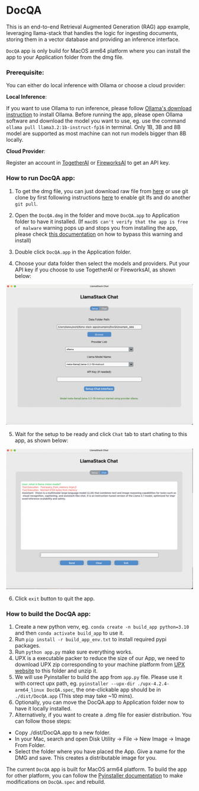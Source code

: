 # DocQA

This is an end-to-end Retrieval Augmented Generation (RAG) app example, leveraging llama-stack that handles the logic for ingesting documents, storing them in a vector database and providing an inference interface.

`DocQA` app is only build for MacOS arm64 platform where you can install the app to your Application folder from the dmg file.


### Prerequisite:

You can either do local inference with Ollama or choose a cloud provider:

**Local Inference**:

If you want to use Ollama to run inference, please follow [Ollama's download instruction](https://ollama.com/download) to install Ollama.  Before running the app, please open Ollama software and download the model you want to use, eg. use the command `ollama pull llama3.2:1b-instruct-fp16` in terminal. Only 1B, 3B and 8B model are supported as most machine can not run models bigger than 8B locally.

**Cloud Provider**:

Register an account in [TogetherAI](https://www.together.ai/) or [FireworksAI](https://fireworks.ai/) to get an API key.

### How to run DocQA app:

1. To get the dmg file, you can just download raw file from [here](https://github.com/meta-llama/llama-stack-apps/blob/docqav2/examples/DocQA/DocQA.dmg) or use git clone by first following instructions [here](https://docs.github.com/en/repositories/working-with-files/managing-large-files/installing-git-large-file-storage) to enable git lfs and do another `git pull`.

2. Open the `DocQA.dmg` in the folder and move `DocQA.app` to Application folder to have it installed.
(If `macOS can't verify that the app is free of malware` warning pops up and stops you from installing the app, please check [this documentation](https://support.apple.com/en-us/102445) on how to bypass this warning and install)

3. Double click `DocQA.app` in the Application folder.

4. Choose your data folder then select the models and providers. Put your API key if you choose to use TogetherAI or FireworksAI, as shown below:

![Setup](./assets/DocQA_setup.png)

5. Wait for the setup to be ready and click `Chat` tab to start chating to this app, as shown below:

![Chat](./assets/DocQA_chat.png)

6. Click `exit` button to quit the app.

### How to build the DocQA app:

1. Create a new python venv, eg. `conda create -n build_app python=3.10` and then `conda activate build_app` to use it.
2. Run `pip install -r build_app_env.txt` to install required pypi packages.
3. Run `python app.py` make sure everything works.
4. UPX is a executable packer to reduce the size of our App, we need to download UPX zip corresponding to your machine platform from [UPX website](https://github.com/upx/upx/releases/) to this folder and unzip it.
5. We will use Pyinstaller to build the app from `app.py` file. Please use it with correct upx path, eg. `pyinstaller --upx-dir ./upx-4.2.4-arm64_linux DocQA.spec`, the one-clickable app should be in `./dist/DocQA.app` (This step may take ~10 mins).
6. Optionally, you can move the DocQA.app to Application folder now to have it locally installed.
7. Alternatively, if you want to create a .dmg file for easier distribution. You can follow those steps:

 - Copy ./dist/DocQA.app to a new folder.
 -  In your Mac, search and open Disk Utility -> File -> New Image -> Image From Folder.
 - Select the folder where you have placed the App. Give a name for the DMG and save. This creates a distributable image for you.

The current `DocQA` app is built for MacOS arm64 platform. To build the app for other platform, you can follow the [Pyinstaller documentation](https://pyinstaller.org/en/stable/usage.html#) to make modifications on `DocQA.spec` and rebuild.
